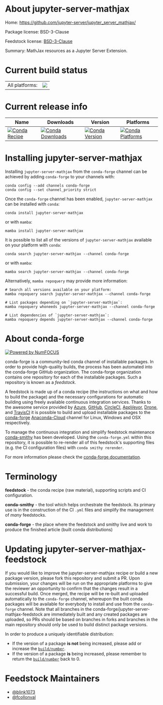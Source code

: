 About jupyter-server-mathjax
============================

Home: https://github.com/jupyter-server/jupyter_server_mathjax/

Package license: BSD-3-Clause

Feedstock license: [BSD-3-Clause](https://github.com/conda-forge/jupyter-server-mathjax-feedstock/blob/main/LICENSE.txt)

Summary: MathJax resources as a Jupyter Server Extension.

Current build status
====================


<table><tr><td>All platforms:</td>
    <td>
      <a href="https://dev.azure.com/conda-forge/feedstock-builds/_build/latest?definitionId=12388&branchName=main">
        <img src="https://dev.azure.com/conda-forge/feedstock-builds/_apis/build/status/jupyter-server-mathjax-feedstock?branchName=main">
      </a>
    </td>
  </tr>
</table>

Current release info
====================

| Name | Downloads | Version | Platforms |
| --- | --- | --- | --- |
| [![Conda Recipe](https://img.shields.io/badge/recipe-jupyter--server--mathjax-green.svg)](https://anaconda.org/conda-forge/jupyter-server-mathjax) | [![Conda Downloads](https://img.shields.io/conda/dn/conda-forge/jupyter-server-mathjax.svg)](https://anaconda.org/conda-forge/jupyter-server-mathjax) | [![Conda Version](https://img.shields.io/conda/vn/conda-forge/jupyter-server-mathjax.svg)](https://anaconda.org/conda-forge/jupyter-server-mathjax) | [![Conda Platforms](https://img.shields.io/conda/pn/conda-forge/jupyter-server-mathjax.svg)](https://anaconda.org/conda-forge/jupyter-server-mathjax) |

Installing jupyter-server-mathjax
=================================

Installing `jupyter-server-mathjax` from the `conda-forge` channel can be achieved by adding `conda-forge` to your channels with:

```
conda config --add channels conda-forge
conda config --set channel_priority strict
```

Once the `conda-forge` channel has been enabled, `jupyter-server-mathjax` can be installed with `conda`:

```
conda install jupyter-server-mathjax
```

or with `mamba`:

```
mamba install jupyter-server-mathjax
```

It is possible to list all of the versions of `jupyter-server-mathjax` available on your platform with `conda`:

```
conda search jupyter-server-mathjax --channel conda-forge
```

or with `mamba`:

```
mamba search jupyter-server-mathjax --channel conda-forge
```

Alternatively, `mamba repoquery` may provide more information:

```
# Search all versions available on your platform:
mamba repoquery search jupyter-server-mathjax --channel conda-forge

# List packages depending on `jupyter-server-mathjax`:
mamba repoquery whoneeds jupyter-server-mathjax --channel conda-forge

# List dependencies of `jupyter-server-mathjax`:
mamba repoquery depends jupyter-server-mathjax --channel conda-forge
```


About conda-forge
=================

[![Powered by
NumFOCUS](https://img.shields.io/badge/powered%20by-NumFOCUS-orange.svg?style=flat&colorA=E1523D&colorB=007D8A)](https://numfocus.org)

conda-forge is a community-led conda channel of installable packages.
In order to provide high-quality builds, the process has been automated into the
conda-forge GitHub organization. The conda-forge organization contains one repository
for each of the installable packages. Such a repository is known as a *feedstock*.

A feedstock is made up of a conda recipe (the instructions on what and how to build
the package) and the necessary configurations for automatic building using freely
available continuous integration services. Thanks to the awesome service provided by
[Azure](https://azure.microsoft.com/en-us/services/devops/), [GitHub](https://github.com/),
[CircleCI](https://circleci.com/), [AppVeyor](https://www.appveyor.com/),
[Drone](https://cloud.drone.io/welcome), and [TravisCI](https://travis-ci.com/)
it is possible to build and upload installable packages to the
[conda-forge](https://anaconda.org/conda-forge) [Anaconda-Cloud](https://anaconda.org/)
channel for Linux, Windows and OSX respectively.

To manage the continuous integration and simplify feedstock maintenance
[conda-smithy](https://github.com/conda-forge/conda-smithy) has been developed.
Using the ``conda-forge.yml`` within this repository, it is possible to re-render all of
this feedstock's supporting files (e.g. the CI configuration files) with ``conda smithy rerender``.

For more information please check the [conda-forge documentation](https://conda-forge.org/docs/).

Terminology
===========

**feedstock** - the conda recipe (raw material), supporting scripts and CI configuration.

**conda-smithy** - the tool which helps orchestrate the feedstock.
                   Its primary use is in the construction of the CI ``.yml`` files
                   and simplify the management of *many* feedstocks.

**conda-forge** - the place where the feedstock and smithy live and work to
                  produce the finished article (built conda distributions)


Updating jupyter-server-mathjax-feedstock
=========================================

If you would like to improve the jupyter-server-mathjax recipe or build a new
package version, please fork this repository and submit a PR. Upon submission,
your changes will be run on the appropriate platforms to give the reviewer an
opportunity to confirm that the changes result in a successful build. Once
merged, the recipe will be re-built and uploaded automatically to the
`conda-forge` channel, whereupon the built conda packages will be available for
everybody to install and use from the `conda-forge` channel.
Note that all branches in the conda-forge/jupyter-server-mathjax-feedstock are
immediately built and any created packages are uploaded, so PRs should be based
on branches in forks and branches in the main repository should only be used to
build distinct package versions.

In order to produce a uniquely identifiable distribution:
 * If the version of a package **is not** being increased, please add or increase
   the [``build/number``](https://docs.conda.io/projects/conda-build/en/latest/resources/define-metadata.html#build-number-and-string).
 * If the version of a package **is** being increased, please remember to return
   the [``build/number``](https://docs.conda.io/projects/conda-build/en/latest/resources/define-metadata.html#build-number-and-string)
   back to 0.

Feedstock Maintainers
=====================

* [@blink1073](https://github.com/blink1073/)
* [@fcollonval](https://github.com/fcollonval/)

